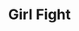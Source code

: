 ---
layout: other-video
permalink: /girl-fight
title: Girl Fight
video_number: 59
release_date: 1999-01-01
description: 
cast: 
video_info:
  - 
video_available: false
medium: live action
old_cm_description: |
  Simple plot about two girls who play pranks on each other while they sleep. Ends with a pillow fight.
james_old_star_rating: 3
james_old_number_rating: 7
---